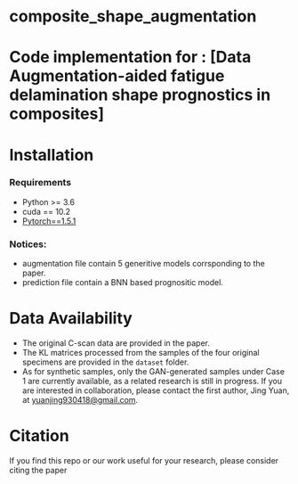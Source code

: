 # composite_shape_augmentation

# Code implementation for : [Data Augmentation-aided fatigue delamination shape prognostics in composites]

# Installation
### Requirements
* Python >= 3.6
* cuda == 10.2
* [Pytorch==1.5.1](https://pytorch.org/)


### Notices:
* augmentation file contain 5 generitive models corrsponding to the paper.
* prediction file contain a BNN based prognositic model.

# Data Availability
* The original C-scan data are provided in the paper.
* The KL matrices processed from the samples of the four original specimens are provided in the `dataset` folder.
* As for synthetic samples, only the GAN-generated samples under Case 1 are currently available, as a related research is still in progress. If you are interested in collaboration, please contact the first author, Jing Yuan, at yuanjing930418@gmail.com.

# Citation
If you find this repo or our work useful for your research, please consider citing the paper

